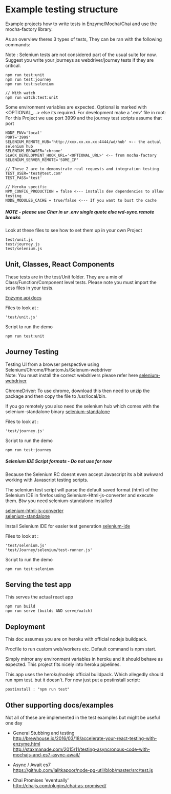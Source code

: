 # Example testing structure

Example projects how to write tests in Enzyme/Mocha/Chai and use the mocha-factory library.

As an overview theres 3 types of tests, They can be ran with the following commands:

Note : Selenium tests are not considered part of the usual suite for now. Suggest you write your journeys as webdriver/journey tests if they are critical.

```
npm run test:unit
npm run test:journey
npm run test:selenium

// With watch
npm run watch:test:unit
```

Some environment variables are expected. Optional is marked with <OPTIONAL_...> else its required. For development make a '.env' file in root:  
For this Project we use port 3999 and the journey test scripts assume that port

```
NODE_ENV='local'
PORT='3999'
SELENIUM_REMOTE_HUB='http://xxx.xx.xx.xx:4444/wd/hub' <-- the actual selenium hub
SELENIUM_BROWSER='chrome'
SLACK_DEVELOPMENT_HOOK_URL='<OPTIONAL_URL>' <-- from mocha-factory
SELENIUM_SERVER_REMOTE='SOME_IP'

// These 2 are to demonstrate real requests and integration testing
TEST_USER='test@test.com'
TEST_PASS='test'

// Heroku specific
NPM_CONFIG_PRODUCTION = false <--- installs dev dependencies to allow testing
NODE_MODULES_CACHE = true/false <--- If you want to bust the cache
```

##### NOTE - please use Char in ur .env single quote else wd-sync.remote breaks

Look at these files to see how to set them up in your own Project

```
test/unit.js
test/journey.js
test/selenium.js
```

## Unit, Classes, React Components

These tests are in the test/Unit folder. They are a mix of Class/Function/Component level tests.
Please note you must import the scss files in your tests.

[Enzyme api docs](http://airbnb.io/enzyme/docs/api/index.html)

Files to look at :

```
'test/unit.js'
```

Script to run the demo

```
npm run test:unit
```

## Journey Testing

Testing UI from a browser perspective using Selenium/Chrome/PhantomJs/Selenum-webdriver  
Note: You must install the correct webdrivers please refer here [selenium-webdriver](https://github.com/SeleniumHQ/selenium/tree/master/javascript/node/selenium-webdriver)

ChromeDriver: To use chrome, download this then need to unzip the package and then copy the file to /usr/local/bin.

If you go remotely you also need the selenium hub which comes with the selenium-standalone binary [selenium-standalone](https://www.npmjs.com/package/selenium-standalone)

Files to look at :

```
'test/journey.js'
```

Script to run the demo

```
npm run test:journey
```

##### Selenium IDE Script formats - Do not use for now

Because the Selenium RC doesnt even accept Javascript its a bit awkward working with Javascript testing scripts.

The selenium test script will parse the default saved format (html) of the Selenium IDE in firefox using Selenium-Html-js-converter and execute them. Btw you need selenium-standalone installed

[selenium-html-js-converter](https://www.npmjs.com/package/selenium-html-js-converter)  
[selenium-standalone](https://www.npmjs.com/package/selenium-standalone)

Install Selenium IDE for easier test generation [selenium-ide](https://addons.mozilla.org/en-US/firefox/addon/selenium-ide/)

Files to look at :

```
'test/selenium.js'
'test/Journey/selenium/test-runner.js'
```

Script to run the demo

```
npm run test:selenium
```
## Serving the test app

This serves the actual react app

```
npm run build
npm run serve (builds AND serve/watch)
```

## Deployment

This doc assumes you are on heroku with official nodejs buildpack.

Procfile to run custom web/workers etc. Default command is npm start.

Simply mirror any environment variables in heroku and it should behave as expected. This project fits nicely into heroku pipelines.

This app uses the heroku/nodejs official buildpack. Which allegedly should run npm test. but it doesn't. For now just put a postinstall script:

```
postinstall : "npm run test"
```

## Other supporting docs/examples

Not all of these are implemented in the test examples but might be useful one day  

- General Stubbing and testing  
http://brewhouse.io/2016/03/18/accelerate-your-react-testing-with-enzyme.html  
http://staxmanade.com/2015/11/testing-asyncronous-code-with-mochajs-and-es7-async-await/

- Async / Await es7  
https://github.com/lalitkapoor/node-pg-util/blob/master/src/test.js  

- Chai Promises 'eventually'  
http://chaijs.com/plugins/chai-as-promised/
